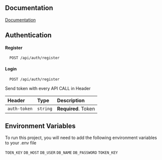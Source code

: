 
## Documentation

[Documentation](https://documenter.getpostman.com/view/20003749/2s946bDFZU)


## Authentication

#### Register

```http
  POST /api/auth/register
```

#### Login

```http
  POST /api/auth/register
```



Send token with every API CALL in Header


| Header | Type     | Description                |
| :-------- | :------- | :------------------------- |
| `auth-token` | `string` | **Required**. Token |



## Environment Variables

To run this project, you will need to add the following environment variables to your .env file

`TOEN_KEY`
`DB_HOST` 
`DB_USER` 
`DB_NAME` 
`DB_PASSWORD` 
`TOKEN_KEY`


